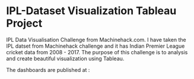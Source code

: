 # IPL-Dataset Visualization Tableau Project

IPL Data Visualisation Challenge from Machinehack.com. I have taken the IPL datset from Machinehack challenge and it has Indian Premier League cricket data from 2008 - 2017. The purpose of this challenge is to analysis and create beautiful visualization using Tableau.












The dashboards are published at : 
